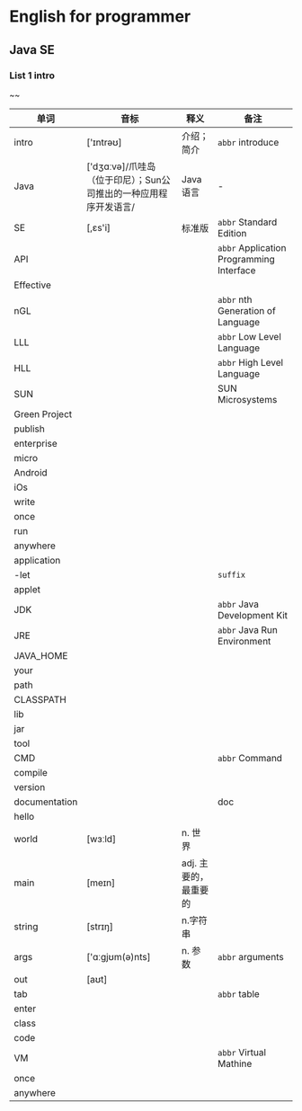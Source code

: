 # English for programmer
## Java SE 
### List 1 intro
~~

|单词|音标|释义|备注|
|---|---|---|---|
|intro| ['ɪntrəʊ]| 介绍；简介|`abbr` introduce|
|Java|['dʒɑːvə]/爪哇岛（位于印尼）；Sun公司推出的一种应用程序开发语言/|Java 语言|-|
|SE|[,ɛs'i]|标准版|`abbr` Standard Edition|
|API|||`abbr` Application Programming Interface|
|Effective||||
|nGL|||`abbr` nth Generation of Language|
|LLL|||`abbr` Low Level Language|
|HLL|||`abbr` High Level Language|
|SUN|||SUN Microsystems|
|Green Project||||
|publish||||
|enterprise||||
|micro||||
|Android||||
|iOs||||
|write||||
|once||||
|run||||
|anywhere||||
|application||||
|-let|||`suffix`|
|applet||||
|JDK|||`abbr` Java Development Kit|
|JRE|||`abbr` Java Run Environment|
|JAVA_HOME||||
|your||||
|path||||
|CLASSPATH||||
|lib||||
|jar||||
|tool||||
|CMD|||`abbr` Command|
|compile||||
|version||||
|documentation|||doc|
|hello||||
|world|[wɜːld]|n. 世界||  
|main|[meɪn]|adj. 主要的，最重要的||
|string|[strɪŋ]|n.字符串||
|args|['ɑːgjʊm(ə)nts]|n. 参数|`abbr` arguments|
|out|[aʊt]|||
|tab|||`abbr` table|
|enter||||
|class||||
|code||||
|VM|||`abbr` Virtual Mathine|
|once||||
|anywhere||||
